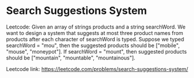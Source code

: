 # Search Suggestions System

Leetcode: Given an array of strings products and a string searchWord. We want to design a system that suggests at most three product names from products after each character of searchWord is typed. 
Suppose we typed searchWord = "mou", then the suggested products should be ["mobile", "mouse", "moneypot"]. 
If searchWord = "mount", then suggested products should be ["mountain", "mountable", "mountainous"].

Leetcode link: https://leetcode.com/problems/search-suggestions-system/